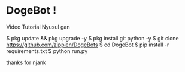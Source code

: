 # DogeBot !
Video Tutorial Nyusul gan


$ pkg update && pkg upgrade -y
$ pkg install git python -y
$ git clone https://github.com/zippien/DogeBots
$ cd DogeBot
$ pip install -r requirements.txt
$ python run.py

thanks for njank 
